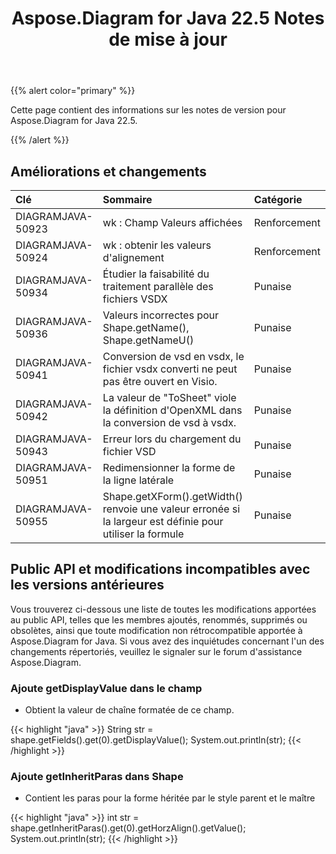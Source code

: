 ﻿---
title: Aspose.Diagram for Java 22.5 Notes de mise à jour
type: docs
weight: 23
url: /fr/java/aspose-diagram-for-java-22-5-release-notes/
---
{{% alert color="primary" %}}

Cette page contient des informations sur les notes de version pour Aspose.Diagram for Java 22.5.

{{% /alert %}}
## **Améliorations et changements**  ##

|**Clé**|**Sommaire**|**Catégorie**|
|:- |:- |:- |
|DIAGRAMJAVA-50923|wk : Champ Valeurs affichées|Renforcement|
|DIAGRAMJAVA-50924|wk : obtenir les valeurs d'alignement|Renforcement|
|DIAGRAMJAVA-50934|Étudier la faisabilité du traitement parallèle des fichiers VSDX|Punaise|
|DIAGRAMJAVA-50936|Valeurs incorrectes pour Shape.getName(), Shape.getNameU()|Punaise|
|DIAGRAMJAVA-50941|Conversion de vsd en vsdx, le fichier vsdx converti ne peut pas être ouvert en Visio.|Punaise|
|DIAGRAMJAVA-50942|La valeur de "ToSheet" viole la définition d'OpenXML dans la conversion de vsd à vsdx.|Punaise|
|DIAGRAMJAVA-50943|Erreur lors du chargement du fichier VSD|Punaise|
|DIAGRAMJAVA-50951|Redimensionner la forme de la ligne latérale|Punaise|
|DIAGRAMJAVA-50955|Shape.getXForm().getWidth() renvoie une valeur erronée si la largeur est définie pour utiliser la formule|Punaise|

## **Public API et modifications incompatibles avec les versions antérieures**
Vous trouverez ci-dessous une liste de toutes les modifications apportées au public API, telles que les membres ajoutés, renommés, supprimés ou obsolètes, ainsi que toute modification non rétrocompatible apportée à Aspose.Diagram for Java. Si vous avez des inquiétudes concernant l'un des changements répertoriés, veuillez le signaler sur le forum d'assistance Aspose.Diagram.

### **Ajoute getDisplayValue dans le champ**
- Obtient la valeur de chaîne formatée de ce champ.

{{< highlight "java" >}}
String str = shape.getFields().get(0).getDisplayValue();
System.out.println(str);
{{< /highlight >}}

### **Ajoute getInheritParas dans Shape**
- Contient les paras pour la forme héritée par le style parent et le maître

{{< highlight "java" >}}
int str = shape.getInheritParas().get(0).getHorzAlign().getValue();
System.out.println(str);
{{< /highlight >}}